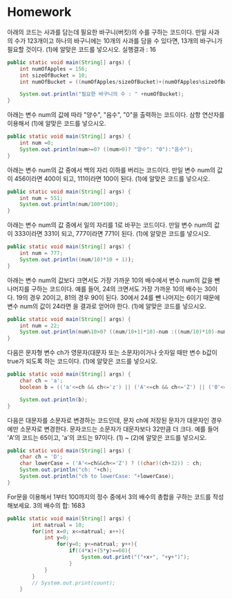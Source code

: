 Homework
====

아래의 코드는 사과를 담는데 필요한 바구니(버킷)의 수를 구하는 코드이다. 만일 사과의 수가 123개이고 하나의 바구니에는 10개의 사과를 담을 수 있다면, 13개의 바구니가 필요할 것이다. (1)에 알맞은 코드를 넣으시오.
실행결과 : 16
```java
public static void main(String[] args) {
    int numOfApples = 156;
    int sizeOfBucket = 10;
    int numOfBucket = ((numOfApples/sizeOfBucket)+(numOfApples%sizeOfBucket==0? 0:1));

    System.out.println("필요한 바구니의 수 : " +numOfBucket);
}
```

아래는 변수 num의 값에 따라 "양수", "음수", "0"을 출력하는 코드이다. 삼항 연산자를 이용해서 (1)에 알맞은 코드를 넣으시오.
```java
public static void main(String[] args) {
    int num =0;
    System.out.println(num>=0? ((num>0)? "양수": "0"):"음수");
}
```

아래는 변수 num의 값 중에서 백의 자리 이하를 버리는 코드이다. 만일 변수 num의 값이 456이라면 400이 되고, 111이라면 100이 된다. (1)에 알맞은 코드를 넣으시오.
```java
public static void main(String[] args) {
    int num = 551;
    System.out.println(num/100*100);
}
```

아래는 변수 num의 값 중에서 일의 자리를 1로 바꾸는 코드이다. 만일 변수 num의 값이 333이라면 331이 되고, 777이라면 771이 된다. (1)에 알맞은 코드를 넣으시오.
```java
public static void main(String[] args) {
    int num = 777;
    System.out.println((num/10)*10 + 1));
}
```

아래는 변수 num의 값보다 크면서도 가장 가까운 10의 배수에서 변수 num의 값을 뺀 나머지를 구하는 코드이다. 예를 들어, 24의 크면서도 가장 가까운 10의 배수는 30이다. 19의 경우 20이고, 81의 경우 90이 된다. 30에서 24를 뺀 나머지는 6이기 때문에 변수 num의 값이 24라면 을 결과로 얻어야 한다. (1)에 알맞은 코드를 넣으시오.
```java
public static void main(String[] args) {
    int num = 22;
    System.out.println(num%10>0? ((num/10+1)*10)-num :((num/10)*10)-num);
}
```

다음은 문자형 변수 ch가 영문자(대문자 또는 소문자)이거나 숫자일 때만 변수 b값이 true가 되도록 하는 코드이다. (1)에 알맞은 코드를 넣으시오.
```java
public static void main(String[] args) {
    char ch = 'a';
    boolean b = (('a'<=ch && ch<='z') || ('A'<=ch && ch<='Z') || ('0'<=ch && ch<='9'));

    System.out.println(b);
}
```

다음은 대문자를 소문자로 변경하는 코드인데, 문자 ch에 저장된 문자가 대문자인 경우에만 소문자로 변경한다. 문자코드는 소문자가 대문자보다 32만큼 더 크다. 예를 들어 'A'의 코드는 65이고, 'a'의 코드는 97이다. (1) ~ (2)에 알맞은 코드를 넣으시오.
```java
public static void main(String[] args) {
    char ch = 'D';
    char lowerCase = ('A'<=ch&&ch<='Z') ? ((char)(ch+32)) : ch;
    System.out.println("ch: "+ch);		
    System.out.println("ch to lowerCase: "+lowerCase);
}
```

For문을 이용해서 1부터 100까지의 정수 중에서 3의 배수의 총합을 구하는 코드를 작성해보세요.
3의 배수의 합: 1683
```java
public static void main(String[] args) {   
        int natrual = 10;
        for(int x=0; x<=natrual; x++){
            int y=0;
                for(y=0; y<=natrual; y++){
                    if((4*x)+(5*y)==60){
                        System.out.print("("+x+", "+y+")");
                    }
            }
        }
        // System.out.print(count);
    }
```
